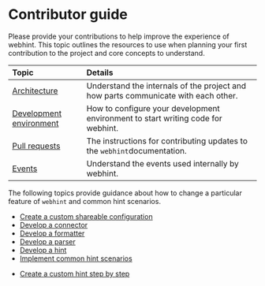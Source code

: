 # Contributor guide

Please provide your contributions to help improve the experience of webhint. This topic outlines the resources to use when planning your first contribution to the project and core concepts to understand.

| Topic | Details |
|:--- |:--- |
| [Architecture][GettingStartedArchitecture] | Understand the internals of the project and how parts communicate with each other. |
| [Development environment][GettingStartedDevelopmentEnvironment] | How to configure your development environment to start writing code for webhint. |
| [Pull requests][GettingStartedPullRequests] | The instructions for contributing updates to the `webhint`documentation. |
| [Events][GettingStartedEvents] | Understand the events used internally by webhint. |

The following topics provide guidance about how to change a particular feature of `webhint` and common hint scenarios.

*   [Create a custom shareable configuration][HowToConfiguration]
*   [Develop a connector][HowToConnector]
*   [Develop a formatter][HowToFormatter]
*   [Develop a parser][HowToParser]
*   [Develop a hint][HowToHint]
*   [Implement common hint scenarios][HowToCommonHintScenarios]
<!-- TODO * [Build the docs locally]() -->
*   [Create a custom hint step by step][GuidesCreateCustomHint]

<!-- links -->

[GettingStartedArchitecture]: ./getting-started/architecture.md "Architecture"
[GettingStartedDevelopmentEnvironment]: ./getting-started/development-environment.md "Development environment"
[GettingStartedPullRequests]: ./getting-started/pull-requests.md "Pull requests"
[GettingStartedEvents]: ./getting-started/events.md "Events"
[HowToConfiguration]: ./how-to/configuration.md "Create a custom shareable configuration"
[HowToConnector]: ./how-to/connector.md "Develop a connector"
[HowToFormatter]: ./how-to/formatter.md "Develop a formatter"
[HowToParser]: ./how-to/parser.md "Develop a parser"
[HowToHint]: ./how-to/hint.md "Develop a hint"
[HowToCommonHintScenarios]: ./how-to/common-hint-scenarios.md "Implement common hint scenarios"
[GuidesCreateCustomHint]: ./guides/create-custom-hint.md "Create a custom hint step-by-step"
